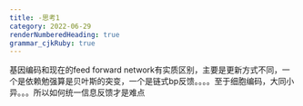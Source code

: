 ```yaml
---
title: -思考1
category: 2022-06-29
renderNumberedHeading: true
grammar_cjkRuby: true
---
```



基因编码和现在的feed forward network有实质区别，主要是更新方式不同，一个是依赖勉强算是贝叶斯的突变，一个是链式bp反馈。。。。至于细胞编码，大同小异。。。所以如何统一信息反馈才是难点